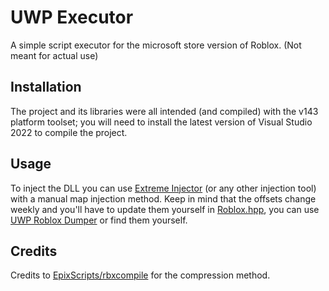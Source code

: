 # UWP Executor

A simple script executor for the microsoft store version of Roblox.
(Not meant for actual use)

## Installation

The project and its libraries were all intended (and compiled) with the v143 platform toolset; you will need to install the latest version of Visual Studio 2022 to compile the project.

## Usage

To inject the DLL you can use [Extreme Injector](https://github.com/master131/ExtremeInjector) (or any other injection tool) with a manual map injection method. Keep in mind that the offsets change weekly and you'll have to update them yourself in [Roblox.hpp](UWP_Executor/Roblox.hpp), you can use [UWP Roblox Dumper](https://github.com/Spoorloos/uwp_roblox_dumper) or find them yourself.

## Credits

Credits to [EpixScripts/rbxcompile](https://github.com/EpixScripts/rbxcompile) for the compression method.

